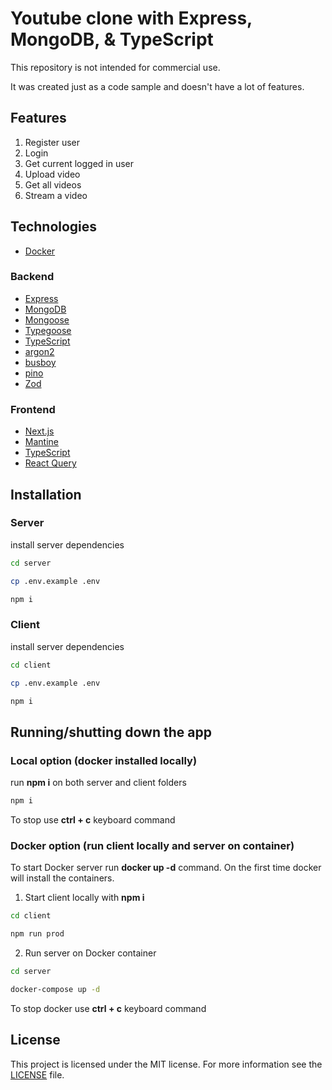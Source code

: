 # Youtube clone with Express, MongoDB, & TypeScript

This repository is not intended for commercial use.

It was created just as a code sample and doesn't have a lot of features.

## Features

1. Register user
2. Login
3. Get current logged in user
4. Upload video
5. Get all videos
6. Stream a video

## Technologies

* [Docker](https://docker.com)

### Backend

* [Express](https://expressjs.com/)
* [MongoDB](https://www.mongodb.com/)
* [Mongoose](https://mongoosejs.com/)
* [Typegoose](https://typegoose.github.io/typegoose/)
* [TypeScript](https://www.typescriptlang.org/)
* [argon2](https://www.npmjs.com/package/argon2)
* [busboy](https://www.npmjs.com/package/busboy)
* [pino](https://github.com/pinojs/pino)
* [Zod](https://github.com/colinhacks/zod)

### Frontend

* [Next.js](https://nextjs.org/)
* [Mantine](https://mantine.dev/)
* [TypeScript](https://www.typescriptlang.org/)
* [React Query](https://react-query.tanstack.com/)

## Installation

### Server

install server dependencies

```sh
cd server

cp .env.example .env

npm i

```

### Client

install server dependencies

```sh
cd client

cp .env.example .env

npm i

```

## Running/shutting down the app

### Local option (docker installed locally)

run **npm i** on both server and client folders

```sh
npm i
```

To stop use **ctrl + c** keyboard command

### Docker option (run client locally and server on container)

To start Docker server run **docker up -d** command. On the first time docker will install the containers.

1. Start client locally with **npm i**

```sh
cd client

npm run prod
```

2. Run server on Docker container

```sh
cd server

docker-compose up -d
```

To stop docker use **ctrl + c** keyboard command

## License

This project is licensed under the MIT license. For more information see the [LICENSE](LICENSE.md) file.
